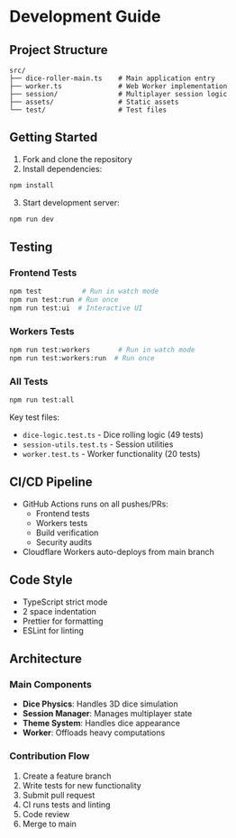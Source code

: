 # Development Guide

## Project Structure

```
src/
├── dice-roller-main.ts    # Main application entry
├── worker.ts              # Web Worker implementation
├── session/               # Multiplayer session logic
├── assets/                # Static assets
└── test/                  # Test files
```

## Getting Started

1. Fork and clone the repository
2. Install dependencies:
```bash
npm install
```
3. Start development server:
```bash
npm run dev
```

## Testing

### Frontend Tests
```bash
npm test          # Run in watch mode
npm run test:run # Run once
npm run test:ui  # Interactive UI
```

### Workers Tests
```bash
npm run test:workers       # Run in watch mode
npm run test:workers:run  # Run once
```

### All Tests
```bash
npm run test:all
```

Key test files:
- `dice-logic.test.ts` - Dice rolling logic (49 tests)
- `session-utils.test.ts` - Session utilities
- `worker.test.ts` - Worker functionality (20 tests)

## CI/CD Pipeline
- GitHub Actions runs on all pushes/PRs:
  - Frontend tests
  - Workers tests
  - Build verification
  - Security audits
- Cloudflare Workers auto-deploys from main branch

## Code Style

- TypeScript strict mode
- 2 space indentation
- Prettier for formatting
- ESLint for linting

## Architecture

### Main Components
- **Dice Physics**: Handles 3D dice simulation
- **Session Manager**: Manages multiplayer state
- **Theme System**: Handles dice appearance
- **Worker**: Offloads heavy computations

### Contribution Flow
1. Create a feature branch
2. Write tests for new functionality
3. Submit pull request
4. CI runs tests and linting
5. Code review
6. Merge to main